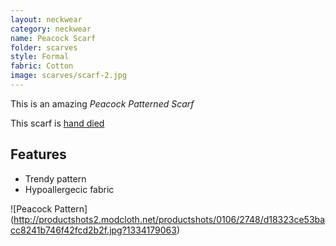 ```yaml
---
layout: neckwear
category: neckwear
name: Peacock Scarf 
folder: scarves
style: Formal
fabric: Cotton
image: scarves/scarf-2.jpg
---
```


This is an amazing *Peacock Patterned Scarf* 

This scarf is [hand died](http://en.wikipedia.org/wiki/Custom_fabric_dyeing)

## Features

- Trendy pattern
- Hypoallergecic fabric

![Peacock Pattern] (http://productshots2.modcloth.net/productshots/0106/2748/d18323ce53bacc8241b746f42fcd2b2f.jpg?1334179063)



